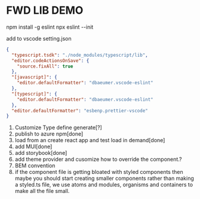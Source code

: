 # FWD LIB DEMO

npm install -g eslint
npx eslint --init

add to vscode setting.json

```json
{
  "typescript.tsdk": "./node_modules/typescript/lib",
  "editor.codeActionsOnSave": {
    "source.fixAll": true
  },
  "[javascript]": {
    "editor.defaultFormatter": "dbaeumer.vscode-eslint"
  },
  "[typescript]": {
    "editor.defaultFormatter": "dbaeumer.vscode-eslint"
  },
  "editor.defaultFormatter": "esbenp.prettier-vscode"
}
```

<!-- "type": "commonjs", change to module if want to build to dist folder. -->

1. Customize Type define generate[?]
2. publish to azure npm[done]
3. load from an create react app and test load in demand[done]
4. add MUI[done]
5. add storybook[done]
6. add theme provider and cusomize how to override the component.?
7. BEM convention
8. if the component file is getting bloated with styled components then maybe you should start creating smaller components rather than making a styled.ts file, we use atoms and modules, organisms and containers to make all the file small.
